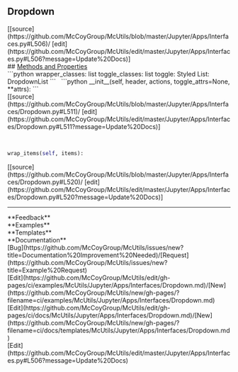 ## <a id="McUtils.Jupyter.Apps.Interfaces.Dropdown">Dropdown</a> 

<div class="docs-source-link" markdown="1">
[[source](https://github.com/McCoyGroup/McUtils/blob/master/Jupyter/Apps/Interfaces.py#L506)/
[edit](https://github.com/McCoyGroup/McUtils/edit/master/Jupyter/Apps/Interfaces.py#L506?message=Update%20Docs)]
</div>









<div class="collapsible-section">
 <div class="collapsible-section collapsible-section-header" markdown="1">
## <a class="collapse-link" data-toggle="collapse" href="#methods" markdown="1"> Methods and Properties</a> <a class="float-right" data-toggle="collapse" href="#methods"><i class="fa fa-chevron-down"></i></a>
 </div>
 <div class="collapsible-section collapsible-section-body collapse show" id="methods" markdown="1">
 ```python
wrapper_classes: list
toggle_classes: list
toggle: Styled
List: DropdownList
```
<a id="McUtils.Jupyter.Apps.Interfaces.Dropdown.__init__" class="docs-object-method">&nbsp;</a> 
```python
__init__(self, header, actions, toggle_attrs=None, **attrs): 
```
<div class="docs-source-link" markdown="1">
[[source](https://github.com/McCoyGroup/McUtils/blob/master/Jupyter/Apps/Interfaces/Dropdown.py#L511)/
[edit](https://github.com/McCoyGroup/McUtils/edit/master/Jupyter/Apps/Interfaces/Dropdown.py#L511?message=Update%20Docs)]
</div>


<a id="McUtils.Jupyter.Apps.Interfaces.Dropdown.wrap_items" class="docs-object-method">&nbsp;</a> 
```python
wrap_items(self, items): 
```
<div class="docs-source-link" markdown="1">
[[source](https://github.com/McCoyGroup/McUtils/blob/master/Jupyter/Apps/Interfaces/Dropdown.py#L520)/
[edit](https://github.com/McCoyGroup/McUtils/edit/master/Jupyter/Apps/Interfaces/Dropdown.py#L520?message=Update%20Docs)]
</div>
 </div>
</div>












---


<div markdown="1" class="text-secondary">
<div class="container">
  <div class="row">
   <div class="col" markdown="1">
**Feedback**   
</div>
   <div class="col" markdown="1">
**Examples**   
</div>
   <div class="col" markdown="1">
**Templates**   
</div>
   <div class="col" markdown="1">
**Documentation**   
</div>
   <div class="col" markdown="1">
   
</div>
   <div class="col" markdown="1">
   
</div>
   <div class="col" markdown="1">
   
</div>
</div>
  <div class="row">
   <div class="col" markdown="1">
[Bug](https://github.com/McCoyGroup/McUtils/issues/new?title=Documentation%20Improvement%20Needed)/[Request](https://github.com/McCoyGroup/McUtils/issues/new?title=Example%20Request)   
</div>
   <div class="col" markdown="1">
[Edit](https://github.com/McCoyGroup/McUtils/edit/gh-pages/ci/examples/McUtils/Jupyter/Apps/Interfaces/Dropdown.md)/[New](https://github.com/McCoyGroup/McUtils/new/gh-pages/?filename=ci/examples/McUtils/Jupyter/Apps/Interfaces/Dropdown.md)   
</div>
   <div class="col" markdown="1">
[Edit](https://github.com/McCoyGroup/McUtils/edit/gh-pages/ci/docs/McUtils/Jupyter/Apps/Interfaces/Dropdown.md)/[New](https://github.com/McCoyGroup/McUtils/new/gh-pages/?filename=ci/docs/templates/McUtils/Jupyter/Apps/Interfaces/Dropdown.md)   
</div>
   <div class="col" markdown="1">
[Edit](https://github.com/McCoyGroup/McUtils/edit/master/Jupyter/Apps/Interfaces.py#L506?message=Update%20Docs)   
</div>
   <div class="col" markdown="1">
   
</div>
   <div class="col" markdown="1">
   
</div>
   <div class="col" markdown="1">
   
</div>
</div>
</div>
</div>